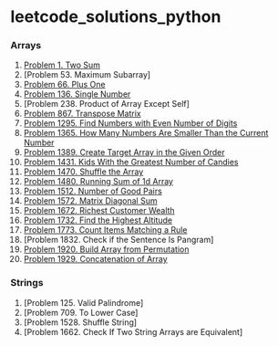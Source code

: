# leetcode_solutions_python

### Arrays

1. [Problem 1. Two Sum](https://leetcode.com/problems/two-sum/solutions/3683749/python-code/)
2. [Problem 53. Maximum Subarray]
3. [Problem 66. Plus One](https://leetcode.com/problems/plus-one/solutions/3679900/python-code/)
4. [Problem 136. Single Number](https://leetcode.com/problems/single-number/solutions/3679923/python-code/)
5. [Problem 238. Product of Array Except Self]
6. [Problem 867. Transpose Matrix](https://leetcode.com/problems/transpose-matrix/solutions/3679951/python-code/)
7. [Problem 1295. Find Numbers with Even Number of Digits](https://leetcode.com/problems/find-numbers-with-even-number-of-digits/solutions/3683733/python-code/)
8. [Problem 1365. How Many Numbers Are Smaller Than the Current Number](https://leetcode.com/problems/how-many-numbers-are-smaller-than-the-current-number/solutions/3675363/python-code/)
9. [Problem 1389. Create Target Array in the Given Order](https://leetcode.com/problems/create-target-array-in-the-given-order/solutions/3679965/python-code/)
10. [Problem 1431. Kids With the Greatest Number of Candies](https://leetcode.com/problems/kids-with-the-greatest-number-of-candies/solutions/3675331/python-code/)
11. [Problem 1470. Shuffle the Array](https://leetcode.com/problems/shuffle-the-array/solutions/3675326/python-code/)
12. [Problem 1480. Running Sum of 1d Array](https://leetcode.com/problems/running-sum-of-1d-array/solutions/3673675/pyhton-code/)
13. [Problem 1512. Number of Good Pairs](https://leetcode.com/problems/number-of-good-pairs/solutions/3675338/python-code/)
14. [Problem 1572. Matrix Diagonal Sum](https://leetcode.com/problems/matrix-diagonal-sum/solutions/3683786/python-code/)
15. [Problem 1672. Richest Customer Wealth](https://leetcode.com/problems/richest-customer-wealth/solutions/3675316/python-code/)
16. [Problem 1732. Find the Highest Altitude](https://leetcode.com/problems/find-the-highest-altitude/solutions/3683801/python-code/)
17. [Problem 1773. Count Items Matching a Rule](https://leetcode.com/problems/count-items-matching-a-rule/solutions/3683818/python-code/)
18. [Problem 1832. Check if the Sentence Is Pangram]
19. [Problem 1920. Build Array from Permutation](https://leetcode.com/problems/build-array-from-permutation/solutions/3673626/python-code/)
20. [Problem 1929. Concatenation of Array](https://leetcode.com/problems/concatenation-of-array/solutions/3673640/python-code-with-simple-addittion/)


### Strings

1. [Problem 125. Valid Palindrome]
2. [Problem 709. To Lower Case]
3. [Problem 1528. Shuffle String]
4. [Problem 1662. Check If Two String Arrays are Equivalent]

